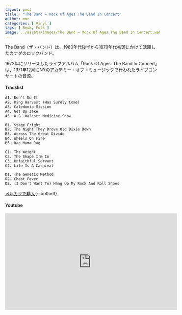 ```yaml
---
layout: post
title:  "The Band – Rock Of Ages The Band In Concert"
author: mmr
categories: [ Vinyl ]
tags: [ Rock, Folk ]
image: ../assets/images/The Band – Rock Of Ages The Band In Concert.webp
---
```


The Band（ザ・バンド）は、1960年代後半から1970年代初頭にかけて活躍したカナダのロックバンド。

1972年にリリースしたライブアルバム「Rock Of Ages: The Band In Concert」は、1971年12月にNYのアカデミー・オブ・ミュージックで行われたライブコンサートの音源。

#### Tracklist
```md
A1. Don't Do It
A2. King Harvest (Has Surely Come)
A3. Caledonia Mission
A4. Get Up Jake
A5. W.S. Walcott Medicine Show

B1. Stage Fright
B2. The Night They Drove Old Dixie Down
B3. Across The Great Divide
B4. Wheels On Fire
B5. Rag Mama Rag

C1. The Weight
C2. The Shape I'm In
C3. Unfaithful Servant
C4. Life Is A Carnival

D1. The Genetic Method
D2. Chest Fever
D3. (I Don't Want To) Hang Up My Rock And Roll Shoes
```

[メルカリで購入](https://jp.mercari.com/item/m74070924210?afid=6142608987){: .button1}

#### Youtube
<iframe width="560" height="315" src="https://www.youtube.com/embed/-c_E-W3yhHY?si=dEbQ2J2BCooYUqXm" title="YouTube video player" frameborder="0" allow="accelerometer; autoplay; clipboard-write; encrypted-media; gyroscope; picture-in-picture; web-share" referrerpolicy="strict-origin-when-cross-origin" allowfullscreen></iframe>